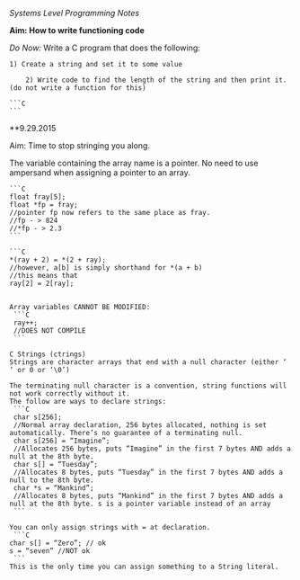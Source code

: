 *Systems Level Programming Notes*

**Aim: How to write functioning code**

*Do Now:* Write a C program that does the following:
    
	1) Create a string and set it to some value

    	2) Write code to find the length of the string and then print it. (do not write a function for this)

	```C
	```

**9.29.2015

Aim: Time to stop stringing you along.

The variable containing the array name is a pointer. No need to use ampersand when assigning a pointer to an array.

    ```C	     
    float fray[5];
    float *fp = fray;
    //pointer fp now refers to the same place as fray.
    //fp - > 824
    //*fp - > 2.3
    ```

    ```C	
    *(ray + 2) = *(2 + ray);
    //however, a[b] is simply shorthand for *(a + b)
    //this means that
    ray[2] = 2[ray];
   ```

   Array variables CANNOT BE MODIFIED:
	```C
	ray++;
	//DOES NOT COMPILE
	```

C Strings (ctrings)
Strings are character arrays that end with a null character (either ‘ ‘ or 0 or ‘\0’)

The terminating null character is a convention, string functions will not work correctly without it. 
The follow are ways to declare strings:
    ```C
    char s[256];
    //Normal array declaration, 256 bytes allocated, nothing is set automatically. There’s no guarantee of a terminating null.
    char s[256] = “Imagine”;
    //Allocates 256 bytes, puts “Imagine” in the first 7 bytes AND adds a null at the 8th byte.
    char s[] = “Tuesday”;
    //Allocates 8 bytes, puts “Tuesday” in the first 7 bytes AND adds a null to the 8th byte.
    char *s = “Mankind”;
    //Allocates 8 bytes, puts “Mankind” in the first 7 bytes AND adds a null at the 8th byte. s is a pointer variable instead of an array
    ```
		
You can only assign strings with = at declaration.
    ```C
char s[] = “Zero”; // ok
s = “seven” //NOT ok
    ```
This is the only time you can assign something to a String literal.
